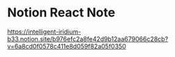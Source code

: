 # Notion React Note
https://intelligent-iridium-b33.notion.site/b976efc2a8fe42d9b12aa679066c28cb?v=6a8cd0f0578c411e8d059f82a05f0350
